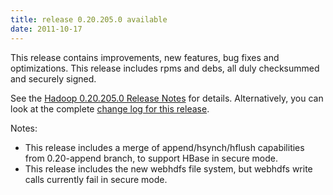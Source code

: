 ```yaml
---
title: release 0.20.205.0 available
date: 2011-10-17
---
```

<!---
  Licensed under the Apache License, Version 2.0 (the "License");
  you may not use this file except in compliance with the License.
  You may obtain a copy of the License at

   http://www.apache.org/licenses/LICENSE-2.0

  Unless required by applicable law or agreed to in writing, software
  distributed under the License is distributed on an "AS IS" BASIS,
  WITHOUT WARRANTIES OR CONDITIONS OF ANY KIND, either express or implied.
  See the License for the specific language governing permissions and
  limitations under the License. See accompanying LICENSE file.
-->

This release contains improvements, new features, bug fixes and
optimizations. This release includes rpms and debs, all duly checksummed
and securely signed.

See the [Hadoop 0.20.205.0 Release
Notes](https://hadoop.apache.org/docs/r0.20.205.0/releasenotes.html) for
details. Alternatively, you can look at the complete [change log for
this release](https://hadoop.apache.org/docs/r0.20.205.0/changes.html).

Notes:

-   This release includes a merge of append/hsynch/hflush capabilities
from 0.20-append branch, to support HBase in secure mode.
-   This release includes the new webhdfs file system, but webhdfs write
calls currently fail in secure mode.

